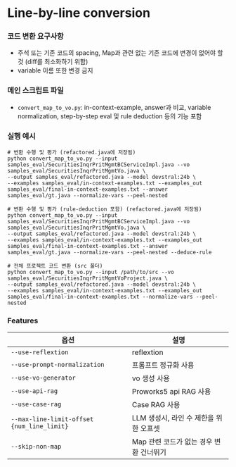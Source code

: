  # Line-by-line conversion

### 코드 변환 요구사항
* 주석 또는 기존 코드의 spacing, Map과 관련 없는 기존 코드에 변경이 없어야 할 것 (diff를 최소화하기 위함)
* variable 이름 또한 변경 금지

### 메인 스크립트 파일
* `convert_map_to_vo.py`: in-context-example, answer과 비교, variable normalization, step-by-step eval 및 rule deduction 등의 기능 포함

### 실행 예시
```
# 변환 수행 및 평가 (refactored.java에 저장됨)
python convert_map_to_vo.py --input samples_eval/SecuritiesInqrPritMgmtBCServiceImpl.java --vo samples_eval/SecuritiesInqrPritMgmtVo.java \
--output samples_eval/refactored.java --model devstral:24b \
--examples samples_eval/in-context-examples.txt --examples_out samples_eval/final-in-context-examples.txt --answer samples_eval/gt.java --normalize-vars --peel-nested

# 변환 수행 및 평가 (rule-deduction 포함) (refactored.java에 저장됨)
python convert_map_to_vo.py --input samples_eval/SecuritiesInqrPritMgmtBCServiceImpl.java --vo samples_eval/SecuritiesInqrPritMgmtVo.java \
--output samples_eval/refactored.java --model devstral:24b \
--examples samples_eval/in-context-examples.txt --examples_out samples_eval/final-in-context-examples.txt --answer samples_eval/gt.java --normalize-vars --peel-nested --deduce-rule

# 전체 프로젝트 코드 변환 (src 폴더)
python convert_map_to_vo.py --input /path/to/src --vo samples_eval/SecuritiesInqrPritMgmtVoProject.java \
--output samples_eval/refactored.java --model devstral:24b \
--examples samples_eval/in-context-examples.txt --examples_out samples_eval/final-in-context-examples.txt --normalize-vars --peel-nested
```

### Features
| 옵션 | 설명 |
|------|------|
| `--use-reflextion` | reflextion |
| `--use-prompt-normalization` | 프롬프트 정규화 사용 |
| `--use-vo-generator` | vo 생성 사용 |
| `--use-api-rag` | Proworks5 api RAG 사용 |
| `--use-case-rag` | Case RAG 사용 |
| `--max-line-limit-offset {num_line_limit}` | LLM 생성시, 라인 수 제한을 위한 오프셋 |
| `--skip-non-map` | Map 관련 코드가 없는 경우 변환 건너뛰기 |

